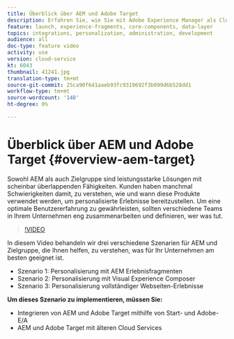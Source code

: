 ```yaml
---
title: Überblick über AEM und Adobe Target
description: Erfahren Sie, wie Sie mit Adobe Experience Manager als Cloud Service und Adobe Target personalisierte Erlebnisse erstellen und bereitstellen
feature: launch, experience-fragments, core-components, data-layer
topics: integrations, personalization, administration, development
audience: all
doc-type: feature video
activity: use
version: cloud-service
kt: 6043
thumbnail: 41241.jpg
translation-type: tm+mt
source-git-commit: 25ca90f641aaeb93fc9319692f3b099d6b528dd1
workflow-type: tm+mt
source-wordcount: '148'
ht-degree: 0%

---
```



# Überblick über AEM und Adobe Target {#overview-aem-target}

Sowohl AEM als auch Zielgruppe sind leistungsstarke Lösungen mit scheinbar überlappenden Fähigkeiten. Kunden haben manchmal Schwierigkeiten damit, zu verstehen, wie und wann diese Produkte verwendet werden, um personalisierte Erlebnisse bereitzustellen. Um eine optimale Benutzererfahrung zu gewährleisten, sollten verschiedene Teams in Ihrem Unternehmen eng zusammenarbeiten und definieren, wer was tut.

>[!VIDEO](https://video.tv.adobe.com/v/41241?quality=12&learn=on)

In diesem Video behandeln wir drei verschiedene Szenarien für AEM und Zielgruppe, die Ihnen helfen, zu verstehen, was für Ihr Unternehmen am besten geeignet ist.

* Szenario 1: Personalisierung mit AEM Erlebnisfragmenten
* Szenario 2: Personalisierung mit Visual Experience Composer
* Szenario 3: Personalisierung vollständiger Webseiten-Erlebnisse

**Um dieses Szenario zu implementieren, müssen Sie:**

* Integrieren von AEM und Adobe Target mithilfe von Start- und Adobe-E/A
* AEM und Adobe Target mit älteren Cloud Services